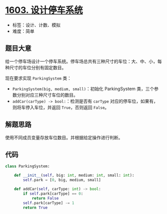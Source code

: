 # [1603. 设计停车系统](https://leetcode.cn/problems/design-parking-system/)

- 标签：设计、计数、模拟
- 难度：简单

## 题目大意

给一个停车场设计一个停车系统。停车场总共有三种尺寸的车位：大、中、小，每种尺寸的车位分别有固定数目。

现在要求实现 `ParkingSystem` 类：

-  `ParkingSystem(big, medium, small)`：初始化 ParkingSystem 类，三个参数分别对应三种尺寸车位的数目。
- `addCar(carType) -> bool:`：检测是否有 `carType` 对应的停车位，如果有，则将车停入车位，并返回 `True`，否则返回 `False`。

## 解题思路

使用不同成员变量存放车位数目。并根据给定操作进行判断。

## 代码

```python
class ParkingSystem:

    def __init__(self, big: int, medium: int, small: int):
        self.park = [0, big, medium, small]

    def addCar(self, carType: int) -> bool:
        if self.park[carType] == 0:
            return False
        self.park[carType] -= 1
        return True
```

